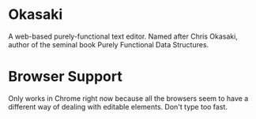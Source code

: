 Okasaki
=======

A web-based purely-functional text editor. Named after Chris Okasaki,
author of the seminal book Purely Functional Data Structures.

Browser Support
===============
Only works in Chrome right now because all the browsers seem to have a different 
way of dealing with editable elements. Don't type too fast.
